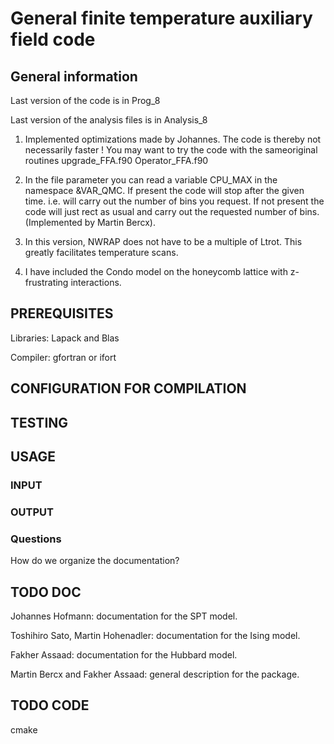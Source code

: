 # General  finite temperature auxiliary field code #

## General information ##
Last version of the code is in Prog_8

Last version of the analysis files is in Analysis_8

1)    Implemented  optimizations made by Johannes.  The code is thereby not necessarily faster !  You  may want to  try the code with the sameoriginal routines upgrade_FFA.f90  Operator_FFA.f90

2)    In the file parameter you can read a variable  CPU_MAX in the namespace &VAR_QMC. If present the code will stop after  the given time. i.e. will  carry out the number of bins you request.  If not present the code will just rect as usual and carry out the requested number of bins. (Implemented by Martin  Bercx). 

3)    In this version,  NWRAP does not have to be a multiple of Ltrot.  This greatly facilitates temperature scans. 

4)    I have included the Condo model on the honeycomb lattice with z-frustrating interactions.

## PREREQUISITES ##

Libraries: Lapack and Blas

Compiler: gfortran  or ifort 


## CONFIGURATION FOR COMPILATION ##


## TESTING ##

## USAGE ##

### INPUT  ###

### OUTPUT ###

### Questions ###

How do we organize the documentation? 

## TODO DOC ##


Johannes Hofmann: documentation for the  SPT model. 

Toshihiro Sato, Martin Hohenadler:  documentation for the Ising model. 

Fakher Assaad:   documentation for the Hubbard model. 

Martin Bercx and Fakher Assaad: general description for the package. 

## TODO CODE ##
cmake

